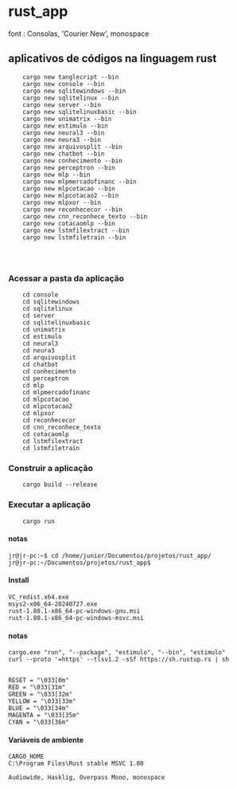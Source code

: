 # rust_app

font : Consolas, 'Courier New', monospace

## aplicativos de códigos na linguagem rust

```
    cargo new tanglecript --bin
    cargo new console --bin
    cargo new sqlitewindows --bin
    cargo new sqlitelinux --bin
    cargo new server --bin
    cargo new sqlitelinuxbasic --bin
    cargo new unimatrix --bin
    cargo new estimulo --bin
    cargo new neural3 --bin
    cargo new neura3 --bin
    cargo new arquivosplit --bin
    cargo new chatbot --bin
    cargo new conhecimento --bin
    cargo new perceptron --bin
    cargo new mlp --bin
    cargo new mlpmercadofinanc --bin
    cargo new mlpcotacao --bin
    cargo new mlpcotacao2 --bin
    cargo new mlpxor --bin
    cargo new reconhececor --bin
    cargo new cnn_reconhece_texto --bin
    cargo new cotacaomlp --bin
    cargo new lstmfilextract --bin
    cargo new lstmfiletrain --bin

    
    
```

### **Acessar a pasta da aplicação**

```
    cd console
    cd sqlitewindows
    cd sqlitelinux
    cd server
    cd sqlitelinuxbasic
    cd unimatrix
    cd estimulo
    cd neural3
    cd neura3
    cd arquivosplit
    cd chatbot
    cd conhecimento
    cd perceptron
    cd mlp
    cd mlpmercadofinanc
    cd mlpcotacao
    cd mlpcotacao2
    cd mlpxor
    cd reconhececor
    cd cnn_reconhece_texto
    cd cotacaomlp
    cd lstmfilextract
    cd lstmfiletrain
```

### **Construir a aplicação**

```
    cargo build --release
```

### **Executar a aplicação**

```
    cargo run
 ```




#### notas

```
jr@jr-pc:~$ cd /home/junior/Documentos/projetos/rust_app/
jr@jr-pc:~/Documentos/projetos/rust_app$

```

#### Install
```
VC_redist.x64.exe
msys2-x86_64-20240727.exe
rust-1.80.1-x86_64-pc-windows-gnu.msi
rust-1.80.1-x86_64-pc-windows-msvc.msi
```


#### notas
```
cargo.exe "run", "--package", "estimulo", "--bin", "estimulo"
curl --proto '=https' --tlsv1.2 -sSf https://sh.rustup.rs | sh


RESET = "\033[0m"
RED = "\033[31m"
GREEN = "\033[32m"
YELLOW = "\033[33m"
BLUE = "\033[34m"
MAGENTA = "\033[35m"
CYAN = "\033[36m"
```

#### Variáveis de ambiente
```
CARGO_HOME
C:\Program Files\Rust stable MSVC 1.80
```

```
Audiowide, Hasklig, Overpass Mono, monospace

```